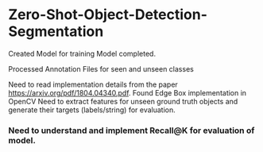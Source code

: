 # Zero-Shot-Object-Detection-Segmentation
Created Model for training
Model completed.

Processed Annotation Files for seen and unseen classes

Need to read implementation details from the paper https://arxiv.org/pdf/1804.04340.pdf.
Found Edge Box implementation in OpenCV
Need to extract features for unseen ground truth objects and generate their targets (labels/string) for evaluation.
### Need to understand and implement Recall@K for evaluation of model.
